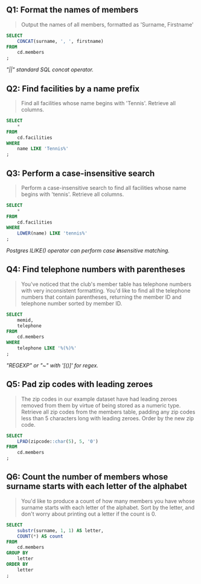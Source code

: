 ## Q1: Format the names of members

> Output the names of all members, formatted as 'Surname, Firstname' 

```sql
SELECT
	CONCAT(surname, ', ', firstname)
FROM
	cd.members
;
```
*"||" standard SQL concat operator.*


## Q2: Find facilities by a name prefix

> Find all facilities whose name begins with 'Tennis'. Retrieve all columns. 

```sql
SELECT
	*
FROM 
	cd.facilities
WHERE
	name LIKE 'Tennis%'
;
```


## Q3: Perform a case-insensitive search

> Perform a case-insensitive search to find all facilities whose name begins with 'tennis'. Retrieve all columns. 

```sql
SELECT
	*	
FROM 
	cd.facilities
WHERE
	LOWER(name) LIKE 'tennis%'
;
```

*Postgres ILIKE() operator can perform case **in**sensitive matching.*


## Q4: Find telephone numbers with parentheses

> You've noticed that the club's member table has telephone numbers with very inconsistent formatting. You'd like to find all the telephone numbers that contain parentheses, returning the member ID and telephone number sorted by member ID. 

```sql
SELECT
	memid,
	telephone
FROM
	cd.members
WHERE
	telephone LIKE '%(%)%'
;
```

*"REGEXP" or "~" with '[()]' for regex.*


## Q5:  Pad zip codes with leading zeroes

> The zip codes in our example dataset have had leading zeroes removed from them by virtue of being stored as a numeric type. Retrieve all zip codes from the members table, padding any zip codes less than 5 characters long with leading zeroes. Order by the new zip code. 

```sql
SELECT 
	LPAD(zipcode::char(5), 5, '0')
FROM 
	cd.members
;
```


## Q6: Count the number of members whose surname starts with each letter of the alphabet

> You'd like to produce a count of how many members you have whose surname starts with each letter of the alphabet. Sort by the letter, and don't worry about printing out a letter if the count is 0.


```sql
SELECT
	substr(surname, 1, 1) AS letter,
	COUNT(*) AS count
FROM 
	cd.members
GROUP BY 
	letter
ORDER BY 
	letter
;
```